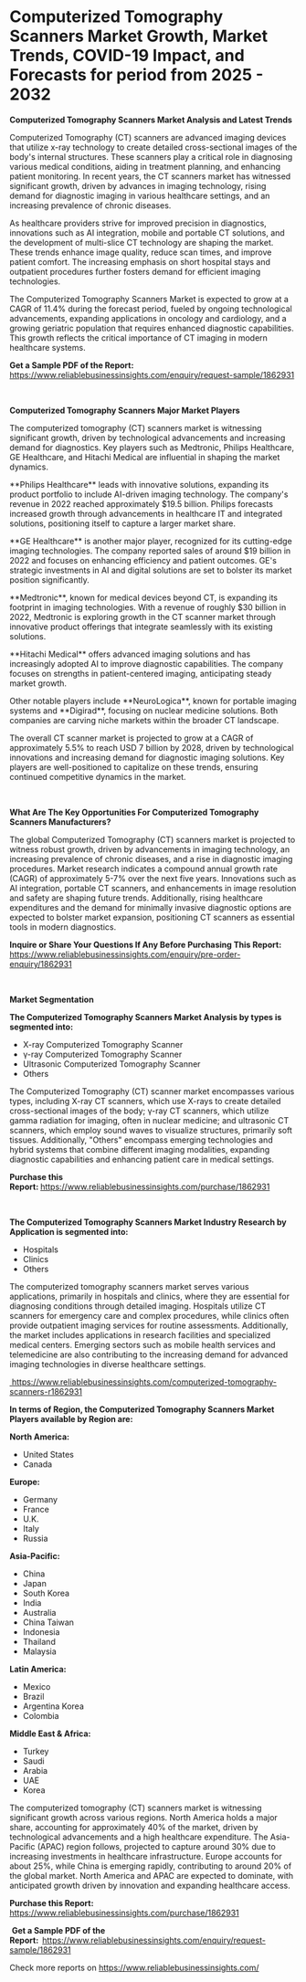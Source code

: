 <p><h1>Computerized Tomography Scanners Market Growth, Market Trends, COVID-19 Impact, and Forecasts for period from 2025 - 2032</h1></p><p><strong>Computerized Tomography Scanners Market Analysis and Latest Trends</strong></p>
<p><p>Computerized Tomography (CT) scanners are advanced imaging devices that utilize x-ray technology to create detailed cross-sectional images of the body's internal structures. These scanners play a critical role in diagnosing various medical conditions, aiding in treatment planning, and enhancing patient monitoring. In recent years, the CT scanners market has witnessed significant growth, driven by advances in imaging technology, rising demand for diagnostic imaging in various healthcare settings, and an increasing prevalence of chronic diseases.</p><p>As healthcare providers strive for improved precision in diagnostics, innovations such as AI integration, mobile and portable CT solutions, and the development of multi-slice CT technology are shaping the market. These trends enhance image quality, reduce scan times, and improve patient comfort. The increasing emphasis on short hospital stays and outpatient procedures further fosters demand for efficient imaging technologies.</p><p>The Computerized Tomography Scanners Market is expected to grow at a CAGR of 11.4% during the forecast period, fueled by ongoing technological advancements, expanding applications in oncology and cardiology, and a growing geriatric population that requires enhanced diagnostic capabilities. This growth reflects the critical importance of CT imaging in modern healthcare systems.</p></p>
<p><strong>Get a Sample PDF of the Report:&nbsp;</strong> <a href="https://www.reliablebusinessinsights.com/enquiry/request-sample/1862931?utm_campaign=2534&utm_medium=2&utm_source=Github&utm_content=ia&utm_term=05032025&utm_id=computerized-tomography-scanners">https://www.reliablebusinessinsights.com/enquiry/request-sample/1862931</a></p>
<p>&nbsp;</p>
<p><strong>Computerized Tomography Scanners Major Market Players</strong></p>
<p><p>The computerized tomography (CT) scanners market is witnessing significant growth, driven by technological advancements and increasing demand for diagnostics. Key players such as Medtronic, Philips Healthcare, GE Healthcare, and Hitachi Medical are influential in shaping the market dynamics.</p><p>**Philips Healthcare** leads with innovative solutions, expanding its product portfolio to include AI-driven imaging technology. The company's revenue in 2022 reached approximately $19.5 billion. Philips forecasts increased growth through advancements in healthcare IT and integrated solutions, positioning itself to capture a larger market share.</p><p>**GE Healthcare** is another major player, recognized for its cutting-edge imaging technologies. The company reported sales of around $19 billion in 2022 and focuses on enhancing efficiency and patient outcomes. GE's strategic investments in AI and digital solutions are set to bolster its market position significantly.</p><p>**Medtronic**, known for medical devices beyond CT, is expanding its footprint in imaging technologies. With a revenue of roughly $30 billion in 2022, Medtronic is exploring growth in the CT scanner market through innovative product offerings that integrate seamlessly with its existing solutions.</p><p>**Hitachi Medical** offers advanced imaging solutions and has increasingly adopted AI to improve diagnostic capabilities. The company focuses on strengths in patient-centered imaging, anticipating steady market growth.</p><p>Other notable players include **NeuroLogica**, known for portable imaging systems and **Digirad**, focusing on nuclear medicine solutions. Both companies are carving niche markets within the broader CT landscape.</p><p>The overall CT scanner market is projected to grow at a CAGR of approximately 5.5% to reach USD 7 billion by 2028, driven by technological innovations and increasing demand for diagnostic imaging solutions. Key players are well-positioned to capitalize on these trends, ensuring continued competitive dynamics in the market.</p></p>
<p>&nbsp;</p>
<p><strong>What Are The Key Opportunities For Computerized Tomography Scanners Manufacturers?</strong></p>
<p><p>The global Computerized Tomography (CT) scanners market is projected to witness robust growth, driven by advancements in imaging technology, an increasing prevalence of chronic diseases, and a rise in diagnostic imaging procedures. Market research indicates a compound annual growth rate (CAGR) of approximately 5-7% over the next five years. Innovations such as AI integration, portable CT scanners, and enhancements in image resolution and safety are shaping future trends. Additionally, rising healthcare expenditures and the demand for minimally invasive diagnostic options are expected to bolster market expansion, positioning CT scanners as essential tools in modern diagnostics.</p></p>
<p><strong>Inquire or Share Your Questions If Any Before Purchasing This Report:</strong> <a href="https://www.reliablebusinessinsights.com/enquiry/pre-order-enquiry/1862931?utm_campaign=2534&utm_medium=2&utm_source=Github&utm_content=ia&utm_term=05032025&utm_id=computerized-tomography-scanners">https://www.reliablebusinessinsights.com/enquiry/pre-order-enquiry/1862931</a></p>
<p>&nbsp;</p>
<p><strong>Market Segmentation</strong></p>
<p><strong>The Computerized Tomography Scanners Market Analysis by types is segmented into:</strong></p>
<p><ul><li>X-ray Computerized Tomography Scanner</li><li>γ-ray Computerized Tomography Scanner</li><li>Ultrasonic Computerized Tomography Scanner</li><li>Others</li></ul></p>
<p><p>The Computerized Tomography (CT) scanner market encompasses various types, including X-ray CT scanners, which use X-rays to create detailed cross-sectional images of the body; γ-ray CT scanners, which utilize gamma radiation for imaging, often in nuclear medicine; and ultrasonic CT scanners, which employ sound waves to visualize structures, primarily soft tissues. Additionally, "Others" encompass emerging technologies and hybrid systems that combine different imaging modalities, expanding diagnostic capabilities and enhancing patient care in medical settings.</p></p>
<p><strong>Purchase this Report:&nbsp;</strong><a href="https://www.reliablebusinessinsights.com/purchase/1862931?utm_campaign=2534&utm_medium=2&utm_source=Github&utm_content=ia&utm_term=05032025&utm_id=computerized-tomography-scanners">https://www.reliablebusinessinsights.com/purchase/1862931</a></p>
<p>&nbsp;</p>
<p><strong>The Computerized Tomography Scanners Market Industry Research by Application is segmented into:</strong></p>
<p><ul><li>Hospitals</li><li>Clinics</li><li>Others</li></ul></p>
<p><p>The computerized tomography scanners market serves various applications, primarily in hospitals and clinics, where they are essential for diagnosing conditions through detailed imaging. Hospitals utilize CT scanners for emergency care and complex procedures, while clinics often provide outpatient imaging services for routine assessments. Additionally, the market includes applications in research facilities and specialized medical centers. Emerging sectors such as mobile health services and telemedicine are also contributing to the increasing demand for advanced imaging technologies in diverse healthcare settings.</p></p>
<p><a href="https://www.reliablebusinessinsights.com/computerized-tomography-scanners-r1862931?utm_campaign=2534&utm_medium=2&utm_source=Github&utm_content=ia&utm_term=05032025&utm_id=computerized-tomography-scanners">&nbsp;https://www.reliablebusinessinsights.com/computerized-tomography-scanners-r1862931</a></p>
<p><strong>In terms of Region, the Computerized Tomography Scanners Market Players available by Region are:</strong></p>
<p>
    <p> <strong> North America: </strong>
        <ul>
            <li>United States</li>
            <li>Canada</li>
        </ul>
        </p> 
    <p> <strong> Europe: </strong>
        <ul>
            <li>Germany</li>
            <li>France</li>
            <li>U.K.</li>
            <li>Italy</li>
            <li>Russia</li>
        </ul>
        </p> 
    <p> <strong> Asia-Pacific: </strong>
        <ul>
            <li>China</li>
            <li>Japan</li>
            <li>South Korea</li>
            <li>India</li>
            <li>Australia</li>
            <li>China Taiwan</li>
            <li>Indonesia</li>
            <li>Thailand</li>
            <li>Malaysia</li>
        </ul>
        </p> 
    <p> <strong> Latin America: </strong>
        <ul>
            <li>Mexico</li>
            <li>Brazil</li>
            <li>Argentina Korea</li>
            <li>Colombia</li>
        </ul>
        </p> 
    <p> <strong> Middle East & Africa: </strong>
        <ul>
            <li>Turkey</li>
            <li>Saudi</li>
            <li>Arabia</li>
            <li>UAE</li>
            <li>Korea</li>
        </ul>
    </p>
    </p>
<p><p>The computerized tomography (CT) scanners market is witnessing significant growth across various regions. North America holds a major share, accounting for approximately 40% of the market, driven by technological advancements and a high healthcare expenditure. The Asia-Pacific (APAC) region follows, projected to capture around 30% due to increasing investments in healthcare infrastructure. Europe accounts for about 25%, while China is emerging rapidly, contributing to around 20% of the global market. North America and APAC are expected to dominate, with anticipated growth driven by innovation and expanding healthcare access.</p></p>
<p><strong>Purchase this Report: </strong><a href="https://www.reliablebusinessinsights.com/purchase/1862931?utm_campaign=2534&utm_medium=2&utm_source=Github&utm_content=ia&utm_term=05032025&utm_id=computerized-tomography-scanners">https://www.reliablebusinessinsights.com/purchase/1862931</a></p>
<p>&nbsp;<strong>Get a Sample PDF of the Report:&nbsp;&nbsp;</strong><a href="https://www.reliablebusinessinsights.com/enquiry/request-sample/1862931?utm_campaign=2534&utm_medium=2&utm_source=Github&utm_content=ia&utm_term=05032025&utm_id=computerized-tomography-scanners">https://www.reliablebusinessinsights.com/enquiry/request-sample/1862931</a></p>
<p><strong></strong></p>
<p>Check more reports on <a href="https://www.reliablebusinessinsights.com/?utm_campaign=2534&utm_medium=2&utm_source=Github&utm_content=ia&utm_term=05032025&utm_id=computerized-tomography-scanners">https://www.reliablebusinessinsights.com/</a></p>